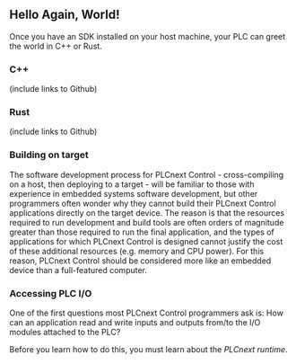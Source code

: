 ## Hello Again, World!

Once you have an SDK installed on your host machine, your PLC can greet the world in C++ or Rust.

### C++

(include links to Github)

### Rust

(include links to Github)

### Building on target

The software development process for PLCnext Control - cross-compiling on a host, then deploying to a target - will be familiar to those with experience in embedded systems software development, but other programmers often wonder why they cannot build their PLCnext Control applications directly on the target device. The reason is that the resources required to run development and build tools are often orders of magnitude greater than those required to run the final application, and the types of applications for which PLCnext Control is designed cannot justify the cost of these additional resources (e.g. memory and CPU power). For this reason, PLCnext Control should be considered more like an embedded device than a full-featured computer.

### Accessing PLC I/O

One of the first questions most PLCnext Control programmers ask is: How can an application read and write inputs and outputs from/to the I/O modules attached to the PLC?

Before you learn how to do this, you must learn about the *PLCnext runtime*.
